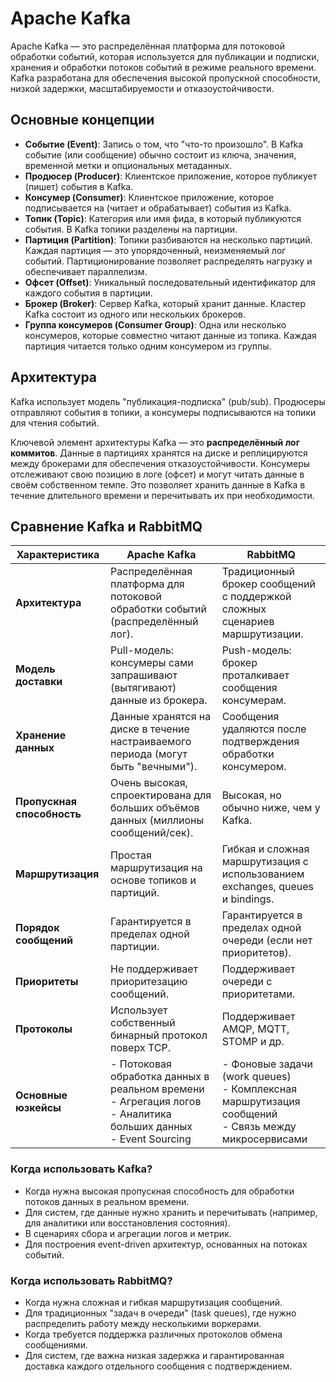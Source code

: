 # Apache Kafka

Apache Kafka — это распределённая платформа для потоковой обработки событий, которая используется для публикации и подписки, хранения и обработки потоков событий в режиме реального времени. Kafka разработана для обеспечения высокой пропускной способности, низкой задержки, масштабируемости и отказоустойчивости.

## Основные концепции

- **Событие (Event)**: Запись о том, что "что-то произошло". В Kafka событие (или сообщение) обычно состоит из ключа, значения, временной метки и опциональных метаданных.
- **Продюсер (Producer)**: Клиентское приложение, которое публикует (пишет) события в Kafka.
- **Консумер (Consumer)**: Клиентское приложение, которое подписывается на (читает и обрабатывает) события из Kafka.
- **Топик (Topic)**: Категория или имя фида, в который публикуются события. В Kafka топики разделены на партиции.
- **Партиция (Partition)**: Топики разбиваются на несколько партиций. Каждая партиция — это упорядоченный, неизменяемый лог событий. Партиционирование позволяет распределять нагрузку и обеспечивает параллелизм.
- **Офсет (Offset)**: Уникальный последовательный идентификатор для каждого события в партиции.
- **Брокер (Broker)**: Сервер Kafka, который хранит данные. Кластер Kafka состоит из одного или нескольких брокеров.
- **Группа консумеров (Consumer Group)**: Одна или несколько консумеров, которые совместно читают данные из топика. Каждая партиция читается только одним консумером из группы.

## Архитектура

Kafka использует модель "публикация-подписка" (pub/sub). Продюсеры отправляют события в топики, а консумеры подписываются на топики для чтения событий.

Ключевой элемент архитектуры Kafka — это **распределённый лог коммитов**. Данные в партициях хранятся на диске и реплицируются между брокерами для обеспечения отказоустойчивости. Консумеры отслеживают свою позицию в логе (офсет) и могут читать данные в своём собственном темпе. Это позволяет хранить данные в Kafka в течение длительного времени и перечитывать их при необходимости.

## Сравнение Kafka и RabbitMQ

| Характеристика      | Apache Kafka                                                                  | RabbitMQ                                                                                  |
| ------------------- | ----------------------------------------------------------------------------- | ----------------------------------------------------------------------------------------- |
| **Архитектура**     | Распределённая платформа для потоковой обработки событий (распределённый лог). | Традиционный брокер сообщений с поддержкой сложных сценариев маршрутизации.               |
| **Модель доставки** | Pull-модель: консумеры сами запрашивают (вытягивают) данные из брокера.       | Push-модель: брокер проталкивает сообщения консумерам.                                    |
| **Хранение данных** | Данные хранятся на диске в течение настраиваемого периода (могут быть "вечными"). | Сообщения удаляются после подтверждения обработки консумером.                             |
| **Пропускная способность** | Очень высокая, спроектирована для больших объёмов данных (миллионы сообщений/сек). | Высокая, но обычно ниже, чем у Kafka.                                                     |
| **Маршрутизация**   | Простая маршрутизация на основе топиков и партиций.                           | Гибкая и сложная маршрутизация с использованием exchanges, queues и bindings.              |
| **Порядок сообщений** | Гарантируется в пределах одной партиции.                                      | Гарантируется в пределах одной очереди (если нет приоритетов).                             |
| **Приоритеты**      | Не поддерживает приоритезацию сообщений.                                      | Поддерживает очереди с приоритетами.                                                      |
| **Протоколы**       | Использует собственный бинарный протокол поверх TCP.                          | Поддерживает AMQP, MQTT, STOMP и др.                                                      |
| **Основные юзкейсы** | - Потоковая обработка данных в реальном времени<br>- Агрегация логов<br>- Аналитика больших данных<br>- Event Sourcing | - Фоновые задачи (work queues)<br>- Комплексная маршрутизация сообщений<br>- Связь между микросервисами |

### Когда использовать Kafka?

- Когда нужна высокая пропускная способность для обработки потоков данных в реальном времени.
- Для систем, где данные нужно хранить и перечитывать (например, для аналитики или восстановления состояния).
- В сценариях сбора и агрегации логов и метрик.
- Для построения event-driven архитектур, основанных на потоках событий.

### Когда использовать RabbitMQ?

- Когда нужна сложная и гибкая маршрутизация сообщений.
- Для традиционных "задач в очереди" (task queues), где нужно распределить работу между несколькими воркерами.
- Когда требуется поддержка различных протоколов обмена сообщениями.
- Для систем, где важна низкая задержка и гарантированная доставка каждого отдельного сообщения с подтверждением. 
